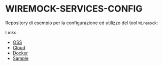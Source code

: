 # WIREMOCK-SERVICES-CONFIG

Repository di esempio per la configurazione ed utilizzo del tool `Wiremock`:

Links:

- [OSS](https://wiremock.org/docs/)
- [Cloud](https://docs.wiremock.io/)
- [Docker](https://hub.docker.com/r/wiremock/wiremock)
- [Sample](https://github.com/wiremock/wiremock-docker)
